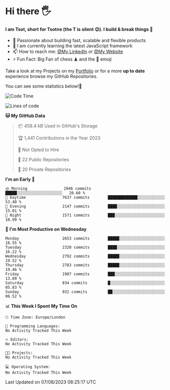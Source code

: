 # Hi there :raised_hand_with_fingers_splayed:
#### I am Tsot, short for Tsotne (the T is silent :wink:). I build & break things :space_invader:
- :telescope: Passionate about building fast, scalable and flexible products
- :seedling: I am currently learning the latest JavaScript framework 
- :mailbox: How to reach me: [@My LinkedIn](https://www.linkedin.com/in/tsotne-gvadzabia/) or [@My Website](https://tsotne.co.uk/contact)
- :zap: Fun Fact: Big Fan of chess ♟ and the 👾 emoji

Take a look at my Projects on my [Portfolio](https://tsotne.co.uk/) or for a more **up to date** experience browse my GitHub Repositories.

You can see some statistics below!:space_invader:
<!--START_SECTION:waka-->
![Code Time](http://img.shields.io/badge/Code%20Time-761%20hrs%202%20mins-blue)

![Lines of code](https://img.shields.io/badge/From%20Hello%20World%20I%27ve%20Written-6.8%20million%20lines%20of%20code-blue)

**🐱 My GitHub Data** 

> 📦 458.4 kB Used in GitHub's Storage 
 > 
> 🏆 1,441 Contributions in the Year 2023
 > 
> 🚫 Not Opted to Hire
 > 
> 📜 22 Public Repositories 
 > 
> 🔑 20 Private Repositories 
 > 
**I'm an Early 🐤** 

```text
🌞 Morning                2946 commits        █████░░░░░░░░░░░░░░░░░░░░   20.60 % 
🌆 Daytime                7637 commits        █████████████░░░░░░░░░░░░   53.40 % 
🌃 Evening                2147 commits        ████░░░░░░░░░░░░░░░░░░░░░   15.01 % 
🌙 Night                  1571 commits        ███░░░░░░░░░░░░░░░░░░░░░░   10.99 % 
```
📅 **I'm Most Productive on Wednesday** 

```text
Monday                   2653 commits        █████░░░░░░░░░░░░░░░░░░░░   18.55 % 
Tuesday                  2320 commits        ████░░░░░░░░░░░░░░░░░░░░░   16.22 % 
Wednesday                2792 commits        █████░░░░░░░░░░░░░░░░░░░░   19.52 % 
Thursday                 2783 commits        █████░░░░░░░░░░░░░░░░░░░░   19.46 % 
Friday                   1987 commits        ███░░░░░░░░░░░░░░░░░░░░░░   13.89 % 
Saturday                 834 commits         █░░░░░░░░░░░░░░░░░░░░░░░░   05.83 % 
Sunday                   932 commits         ██░░░░░░░░░░░░░░░░░░░░░░░   06.52 % 
```


📊 **This Week I Spent My Time On** 

```text
🕑︎ Time Zone: Europe/London

💬 Programming Languages: 
No Activity Tracked This Week

🔥 Editors: 
No Activity Tracked This Week

🐱‍💻 Projects: 
No Activity Tracked This Week

💻 Operating System: 
No Activity Tracked This Week
```


 Last Updated on 07/08/2023 08:25:17 UTC
<!--END_SECTION:waka-->
